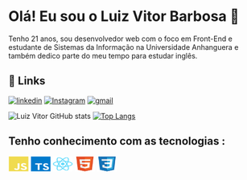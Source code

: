 # Olá! Eu sou o Luiz Vitor Barbosa 👋

Tenho 21 anos, sou desenvolvedor web com o foco em Front-End e estudante de Sistemas da Informação na Universidade Anhanguera e também dedico parte do meu tempo para estudar inglês.


## 🔗 Links

[![linkedin](https://img.shields.io/badge/linkedin-0A66C2?style=for-the-badge&logo=linkedin&logoColor=white)](linkedin.com/in/vitor-barbosa-684b221ab)
[![Instagram](https://img.shields.io/badge/Instagram-E4405F?style=for-the-badge&logo=instagram&logoColor=white)](https://www.instagram.com/_vitorbarbosa1/)
[![gmail](https://img.shields.io/badge/Gmail-D14836?style=for-the-badge&logo=gmail&logoColor=white)](https://mail.google.com/mail/u/0/?tab=rm&ogbl#inbox)

![Luiz Vitor GitHub stats](https://github-readme-stats.vercel.app/api?username=LVitordev&show_icons=true&theme=)
[![Top Langs](https://github-readme-stats.vercel.app/api/top-langs/?username=LVitordev&layout=compact)](https://github.com/anuraghazra/github-readme-stats)

## Tenho conhecimento com as tecnologias :
  <img align="center" alt="Keven-Js" height="30" width="40" src="https://raw.githubusercontent.com/devicons/devicon/master/icons/javascript/javascript-plain.svg">
  <img align="center" alt="Keven-Ts" height="30" width="40" src="https://raw.githubusercontent.com/devicons/devicon/master/icons/typescript/typescript-plain.svg">
  <img align="center" alt="Keven-React" height="30" width="40" src="https://raw.githubusercontent.com/devicons/devicon/master/icons/react/react-original.svg">
  <img align="center" alt="Keven-HTML" height="30" width="40" src="https://raw.githubusercontent.com/devicons/devicon/master/icons/html5/html5-original.svg">
  <img align="center" alt="Keven-CSS" height="30" width="40" src="https://raw.githubusercontent.com/devicons/devicon/master/icons/css3/css3-original.svg">


